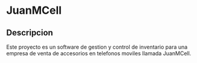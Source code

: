 # JuanMCell



## Descripcion

Este proyecto es un software de gestion y control de inventario para una empresa de venta de accesorios en telefonos moviles llamada JuanMCell.